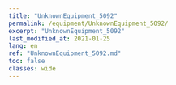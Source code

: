 ```yaml
---
title: "UnknownEquipment_5092"
permalink: /equipment/UnknownEquipment_5092/
excerpt: "UnknownEquipment_5092"
last_modified_at: 2021-01-25
lang: en
ref: "UnknownEquipment_5092.md"
toc: false
classes: wide
---
```


